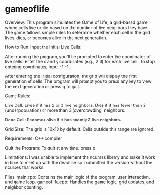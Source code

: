 # gameoflife

Overview:
This program simulates the Game of Life, a grid-based game where cells live or die based on the number of live neighbors they have. The game follows simple rules to determine whether each cell in the grid lives, dies, or becomes alive in the next generation.

How to Run:
Input the Initial Live Cells:

After running the program, you'll be prompted to enter the coordinates of live cells.
Enter the x and y coordinates (e.g., 2 3) for each live cell.
To stop entering coordinates, input -1 -1.


After entering the initial configuration, the grid will display the first generation of cells.
The program will prompt you to press any key to view the next generation or press q to quit.


Game Rules:

Live Cell:
Lives if it has 2 or 3 live neighbors.
Dies if it has fewer than 2 (underpopulation) or more than 3 (overcrowding) neighbors.

Dead Cell:
Becomes alive if it has exactly 3 live neighbors.

Grid Size:
The grid is 10x10 by default. Cells outside this range are ignored.

Requirements:
C++ compiler

Quit the Program:
To quit at any time, press q.

Limitations:
I was unable to implement the ncurses library and make it work in time to meet up with the deadline so i submitted the version without the ncurses that works.

Files:
main.cpp: Contains the main logic of the program, user interaction, and game loop.
gameoflife.cpp: Handles the game logic, grid updates, and neighbor counting.
